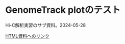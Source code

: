 # GenomeTrack plotのテスト
Hi-C解析実習のサブ資料。2024-05-28
  
[HTML資料へのリンク](https://khigashi1987.github.io/Hi-C_handson/)

